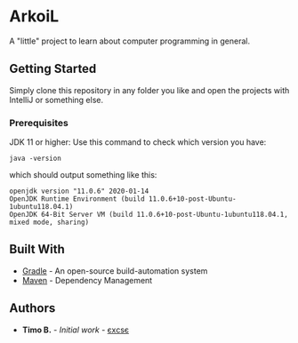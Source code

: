 # ArkoiL
A "little" project to learn about computer programming in general.

## Getting Started

Simply clone this repository in any folder you like and open the projects with IntelliJ or something else.

### Prerequisites 

JDK 11 or higher:
Use this command to check which version you have:
```
java -version
```
which should output something like this:
```
openjdk version "11.0.6" 2020-01-14
OpenJDK Runtime Environment (build 11.0.6+10-post-Ubuntu-1ubuntu118.04.1)
OpenJDK 64-Bit Server VM (build 11.0.6+10-post-Ubuntu-1ubuntu118.04.1, mixed mode, sharing)
```

## Built With

* [Gradle](https://gradle.org/) - An open-source build-automation system
* [Maven](https://maven.apache.org/) - Dependency Management

## Authors
* **Timo B.** - *Initial work* - [єхcsє](https://github.com/Excse)

